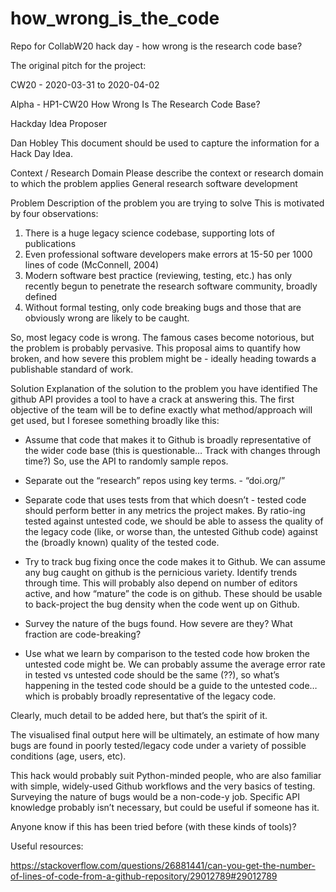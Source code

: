 # how_wrong_is_the_code
Repo for CollabW20 hack day - how wrong is the research code base?


The original pitch for the project:

CW20 - 2020-03-31 to 2020-04-02

Alpha - HP1-CW20
How Wrong Is The Research Code Base?

Hackday Idea Proposer

Dan Hobley
This document should be used to capture the information for a Hack Day Idea.

Context / Research Domain
Please describe the context or research domain to which the problem applies
General research software development

Problem
Description of the problem you are trying to solve
This is motivated by four observations:

1. There is a huge legacy science codebase, supporting lots of publications
2. Even professional software developers make errors at 15-50 per 1000 lines of code (McConnell, 2004)
3. Modern software best practice (reviewing, testing, etc.) has only recently begun to penetrate the research software community, broadly defined
4. Without formal testing, only code breaking bugs and those that are obviously wrong are likely to be caught.

So, most legacy code is wrong. The famous cases become notorious, but the problem is probably pervasive. This proposal aims to quantify how broken, and how severe this problem might be - ideally heading towards a publishable standard of work.

Solution
Explanation of the solution to the problem you have identified
The github API provides a tool to have a crack at answering this. The first objective of the team will be to define exactly what method/approach will get used, but I foresee something broadly like this:

* Assume that code that makes it to Github is broadly representative of the wider code base (this is questionable… Track with changes through time?) So, use the API to randomly sample repos.

* Separate out the “research” repos using key terms. - “doi.org/”

* Separate code that uses tests from that which doesn’t - tested code should perform better in any metrics the project makes. By ratio-ing tested against untested code, we should be able to assess the quality of the legacy code (like, or worse than, the untested Github code) against the (broadly known) quality of the tested code.

* Try to track bug fixing once the code makes it to Github. We can assume any bug caught on github is the pernicious variety. Identify trends through time. This will probably also depend on number of editors active, and how “mature” the code is on github. These should be usable to back-project the bug density when the code went up on Github.

* Survey the nature of the bugs found. How severe are they? What fraction are code-breaking?

* Use what we learn by comparison to the tested code how broken the untested code might be. We can probably assume the average error rate in tested vs untested code should be the same (??), so what’s happening in the tested code should be a guide to the untested code… which is probably broadly representative of the legacy code.

Clearly, much detail to be added here, but that’s the spirit of it.

The visualised final output here will be ultimately, an estimate of how many bugs are found in poorly tested/legacy code under a variety of possible conditions (age, users, etc).

This hack would probably suit Python-minded people, who are also familiar with simple, widely-used Github workflows and the very basics of testing. Surveying the nature of bugs would be a non-code-y job. Specific API knowledge probably isn’t necessary, but could be useful if someone has it.

Anyone know if this has been tried before (with these kinds of tools)?


Useful resources:

https://stackoverflow.com/questions/26881441/can-you-get-the-number-of-lines-of-code-from-a-github-repository/29012789#29012789
